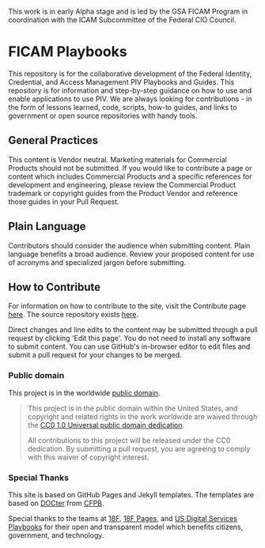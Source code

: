 This work is in early Alpha stage and is led by the GSA FICAM Program in coordination with the ICAM Subcommittee of the Federal CIO Council.

# FICAM Playbooks
This repository is for the collaborative development of the Federal Identity, Credential, and Access Management PIV Playbooks and Guides.  This repository is for information and step-by-step guidance on how to use and enable applications to use PIV.  We are always looking for contributions - in the form of lessons learned, code, scripts, how-to guides, and links to government or open source repositories with handy tools.  

## General Practices
This content is Vendor neutral. Marketing materials for Commercial Products should not be submitted. If you would like to contribute a page or content which includes Commercial Products and a specific references for development and engineering, please review the Commercial Product trademark or copyright guides from the Product Vendor and reference those guides in your Pull Request.  

## Plain Language
Contributors should consider the audience when submitting content. Plain language benefits a broad audience. Review your proposed content for use of acronyms and specialized jargon before submitting.

## How to Contribute
For information on how to contribute to the site, visit the Contribute page [here]({{site.baseurl}}/contribute.md/). The source repository exists [here](https://github.com/GSA/piv-guides/). 

Direct changes and line edits to the content may be submitted through a pull request by clicking 'Edit this page'. You do not need to install any software to submit content. You can use GitHub's in-browser editor to edit files and submit a pull request for your changes to be merged.

### Public domain

This project is in the worldwide [public domain](LICENSE.md). 

> This project is in the public domain within the United States, and copyright and related rights in the work worldwide are waived through the [CC0 1.0 Universal public domain dedication](https://creativecommons.org/publicdomain/zero/1.0/).
>
> All contributions to this project will be released under the CC0 dedication. By submitting a pull request, you are agreeing to comply with this waiver of copyright interest.

### Special Thanks
This site is based on GitHub Pages and Jekyll templates. The templates are based on [DOCter](https://github.com/cfpb/docter/) from [CFPB](http://cfpb.github.io/).  

Special thanks to the teams at [18F](https://18f.gsa.gov/), [18F Pages](https://pages.18f.gov/), and [US Digital Services Playbooks](https://playbook.cio.gov/) for their open and transparent model which benefits citizens, government, and technology.
